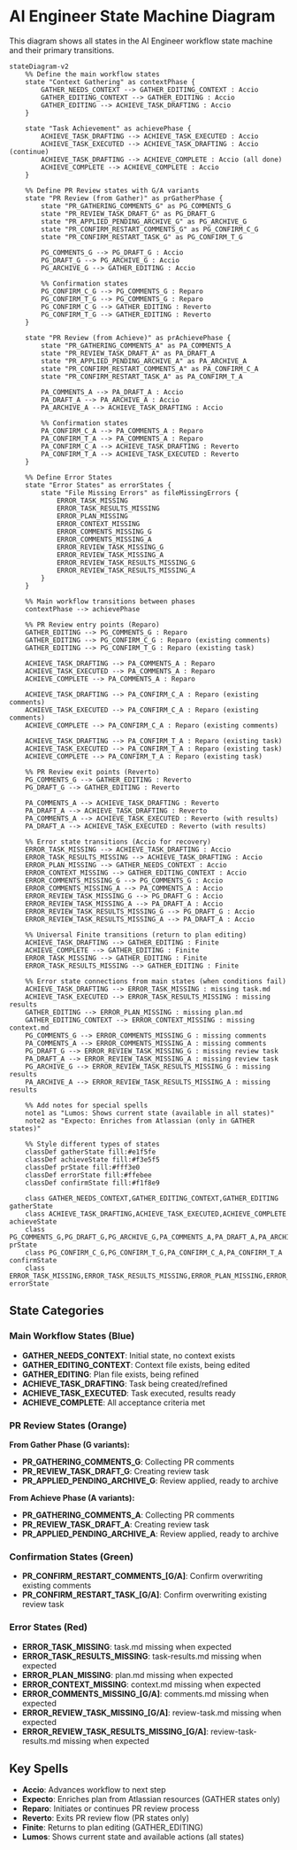 # AI Engineer State Machine Diagram

This diagram shows all states in the AI Engineer workflow state machine and their primary transitions.

```mermaid
stateDiagram-v2
    %% Define the main workflow states
    state "Context Gathering" as contextPhase {
        GATHER_NEEDS_CONTEXT --> GATHER_EDITING_CONTEXT : Accio
        GATHER_EDITING_CONTEXT --> GATHER_EDITING : Accio
        GATHER_EDITING --> ACHIEVE_TASK_DRAFTING : Accio
    }
    
    state "Task Achievement" as achievePhase {
        ACHIEVE_TASK_DRAFTING --> ACHIEVE_TASK_EXECUTED : Accio
        ACHIEVE_TASK_EXECUTED --> ACHIEVE_TASK_DRAFTING : Accio (continue)
        ACHIEVE_TASK_DRAFTING --> ACHIEVE_COMPLETE : Accio (all done)
        ACHIEVE_COMPLETE --> ACHIEVE_COMPLETE : Accio
    }
    
    %% Define PR Review states with G/A variants
    state "PR Review (from Gather)" as prGatherPhase {
        state "PR_GATHERING_COMMENTS_G" as PG_COMMENTS_G
        state "PR_REVIEW_TASK_DRAFT_G" as PG_DRAFT_G
        state "PR_APPLIED_PENDING_ARCHIVE_G" as PG_ARCHIVE_G
        state "PR_CONFIRM_RESTART_COMMENTS_G" as PG_CONFIRM_C_G
        state "PR_CONFIRM_RESTART_TASK_G" as PG_CONFIRM_T_G
        
        PG_COMMENTS_G --> PG_DRAFT_G : Accio
        PG_DRAFT_G --> PG_ARCHIVE_G : Accio
        PG_ARCHIVE_G --> GATHER_EDITING : Accio
        
        %% Confirmation states
        PG_CONFIRM_C_G --> PG_COMMENTS_G : Reparo
        PG_CONFIRM_T_G --> PG_COMMENTS_G : Reparo
        PG_CONFIRM_C_G --> GATHER_EDITING : Reverto
        PG_CONFIRM_T_G --> GATHER_EDITING : Reverto
    }
    
    state "PR Review (from Achieve)" as prAchievePhase {
        state "PR_GATHERING_COMMENTS_A" as PA_COMMENTS_A
        state "PR_REVIEW_TASK_DRAFT_A" as PA_DRAFT_A
        state "PR_APPLIED_PENDING_ARCHIVE_A" as PA_ARCHIVE_A
        state "PR_CONFIRM_RESTART_COMMENTS_A" as PA_CONFIRM_C_A
        state "PR_CONFIRM_RESTART_TASK_A" as PA_CONFIRM_T_A
        
        PA_COMMENTS_A --> PA_DRAFT_A : Accio
        PA_DRAFT_A --> PA_ARCHIVE_A : Accio
        PA_ARCHIVE_A --> ACHIEVE_TASK_DRAFTING : Accio
        
        %% Confirmation states
        PA_CONFIRM_C_A --> PA_COMMENTS_A : Reparo
        PA_CONFIRM_T_A --> PA_COMMENTS_A : Reparo
        PA_CONFIRM_C_A --> ACHIEVE_TASK_DRAFTING : Reverto
        PA_CONFIRM_T_A --> ACHIEVE_TASK_EXECUTED : Reverto
    }
    
    %% Define Error States
    state "Error States" as errorStates {
        state "File Missing Errors" as fileMissingErrors {
            ERROR_TASK_MISSING
            ERROR_TASK_RESULTS_MISSING
            ERROR_PLAN_MISSING
            ERROR_CONTEXT_MISSING
            ERROR_COMMENTS_MISSING_G
            ERROR_COMMENTS_MISSING_A
            ERROR_REVIEW_TASK_MISSING_G
            ERROR_REVIEW_TASK_MISSING_A
            ERROR_REVIEW_TASK_RESULTS_MISSING_G
            ERROR_REVIEW_TASK_RESULTS_MISSING_A
        }
    }
    
    %% Main workflow transitions between phases
    contextPhase --> achievePhase
    
    %% PR Review entry points (Reparo)
    GATHER_EDITING --> PG_COMMENTS_G : Reparo
    GATHER_EDITING --> PG_CONFIRM_C_G : Reparo (existing comments)
    GATHER_EDITING --> PG_CONFIRM_T_G : Reparo (existing task)
    
    ACHIEVE_TASK_DRAFTING --> PA_COMMENTS_A : Reparo
    ACHIEVE_TASK_EXECUTED --> PA_COMMENTS_A : Reparo
    ACHIEVE_COMPLETE --> PA_COMMENTS_A : Reparo
    
    ACHIEVE_TASK_DRAFTING --> PA_CONFIRM_C_A : Reparo (existing comments)
    ACHIEVE_TASK_EXECUTED --> PA_CONFIRM_C_A : Reparo (existing comments)
    ACHIEVE_COMPLETE --> PA_CONFIRM_C_A : Reparo (existing comments)
    
    ACHIEVE_TASK_DRAFTING --> PA_CONFIRM_T_A : Reparo (existing task)
    ACHIEVE_TASK_EXECUTED --> PA_CONFIRM_T_A : Reparo (existing task)
    ACHIEVE_COMPLETE --> PA_CONFIRM_T_A : Reparo (existing task)
    
    %% PR Review exit points (Reverto)
    PG_COMMENTS_G --> GATHER_EDITING : Reverto
    PG_DRAFT_G --> GATHER_EDITING : Reverto
    
    PA_COMMENTS_A --> ACHIEVE_TASK_DRAFTING : Reverto
    PA_DRAFT_A --> ACHIEVE_TASK_DRAFTING : Reverto
    PA_COMMENTS_A --> ACHIEVE_TASK_EXECUTED : Reverto (with results)
    PA_DRAFT_A --> ACHIEVE_TASK_EXECUTED : Reverto (with results)
    
    %% Error state transitions (Accio for recovery)
    ERROR_TASK_MISSING --> ACHIEVE_TASK_DRAFTING : Accio
    ERROR_TASK_RESULTS_MISSING --> ACHIEVE_TASK_DRAFTING : Accio
    ERROR_PLAN_MISSING --> GATHER_NEEDS_CONTEXT : Accio
    ERROR_CONTEXT_MISSING --> GATHER_EDITING_CONTEXT : Accio
    ERROR_COMMENTS_MISSING_G --> PG_COMMENTS_G : Accio
    ERROR_COMMENTS_MISSING_A --> PA_COMMENTS_A : Accio
    ERROR_REVIEW_TASK_MISSING_G --> PG_DRAFT_G : Accio
    ERROR_REVIEW_TASK_MISSING_A --> PA_DRAFT_A : Accio
    ERROR_REVIEW_TASK_RESULTS_MISSING_G --> PG_DRAFT_G : Accio
    ERROR_REVIEW_TASK_RESULTS_MISSING_A --> PA_DRAFT_A : Accio
    
    %% Universal Finite transitions (return to plan editing)
    ACHIEVE_TASK_DRAFTING --> GATHER_EDITING : Finite
    ACHIEVE_COMPLETE --> GATHER_EDITING : Finite
    ERROR_TASK_MISSING --> GATHER_EDITING : Finite
    ERROR_TASK_RESULTS_MISSING --> GATHER_EDITING : Finite
    
    %% Error state connections from main states (when conditions fail)
    ACHIEVE_TASK_DRAFTING --> ERROR_TASK_MISSING : missing task.md
    ACHIEVE_TASK_EXECUTED --> ERROR_TASK_RESULTS_MISSING : missing results
    GATHER_EDITING --> ERROR_PLAN_MISSING : missing plan.md
    GATHER_EDITING_CONTEXT --> ERROR_CONTEXT_MISSING : missing context.md
    PG_COMMENTS_G --> ERROR_COMMENTS_MISSING_G : missing comments
    PA_COMMENTS_A --> ERROR_COMMENTS_MISSING_A : missing comments
    PG_DRAFT_G --> ERROR_REVIEW_TASK_MISSING_G : missing review task
    PA_DRAFT_A --> ERROR_REVIEW_TASK_MISSING_A : missing review task
    PG_ARCHIVE_G --> ERROR_REVIEW_TASK_RESULTS_MISSING_G : missing results
    PA_ARCHIVE_A --> ERROR_REVIEW_TASK_RESULTS_MISSING_A : missing results
    
    %% Add notes for special spells
    note1 as "Lumos: Shows current state (available in all states)"
    note2 as "Expecto: Enriches from Atlassian (only in GATHER states)"
    
    %% Style different types of states
    classDef gatherState fill:#e1f5fe
    classDef achieveState fill:#f3e5f5
    classDef prState fill:#fff3e0
    classDef errorState fill:#ffebee
    classDef confirmState fill:#f1f8e9
    
    class GATHER_NEEDS_CONTEXT,GATHER_EDITING_CONTEXT,GATHER_EDITING gatherState
    class ACHIEVE_TASK_DRAFTING,ACHIEVE_TASK_EXECUTED,ACHIEVE_COMPLETE achieveState
    class PG_COMMENTS_G,PG_DRAFT_G,PG_ARCHIVE_G,PA_COMMENTS_A,PA_DRAFT_A,PA_ARCHIVE_A prState
    class PG_CONFIRM_C_G,PG_CONFIRM_T_G,PA_CONFIRM_C_A,PA_CONFIRM_T_A confirmState
    class ERROR_TASK_MISSING,ERROR_TASK_RESULTS_MISSING,ERROR_PLAN_MISSING,ERROR_CONTEXT_MISSING,ERROR_COMMENTS_MISSING_G,ERROR_COMMENTS_MISSING_A,ERROR_REVIEW_TASK_MISSING_G,ERROR_REVIEW_TASK_MISSING_A,ERROR_REVIEW_TASK_RESULTS_MISSING_G,ERROR_REVIEW_TASK_RESULTS_MISSING_A errorState
```

## State Categories

### Main Workflow States (Blue)
- **GATHER_NEEDS_CONTEXT**: Initial state, no context exists
- **GATHER_EDITING_CONTEXT**: Context file exists, being edited
- **GATHER_EDITING**: Plan file exists, being refined
- **ACHIEVE_TASK_DRAFTING**: Task being created/refined
- **ACHIEVE_TASK_EXECUTED**: Task executed, results ready
- **ACHIEVE_COMPLETE**: All acceptance criteria met

### PR Review States (Orange)
**From Gather Phase (G variants):**
- **PR_GATHERING_COMMENTS_G**: Collecting PR comments
- **PR_REVIEW_TASK_DRAFT_G**: Creating review task
- **PR_APPLIED_PENDING_ARCHIVE_G**: Review applied, ready to archive

**From Achieve Phase (A variants):**
- **PR_GATHERING_COMMENTS_A**: Collecting PR comments
- **PR_REVIEW_TASK_DRAFT_A**: Creating review task  
- **PR_APPLIED_PENDING_ARCHIVE_A**: Review applied, ready to archive

### Confirmation States (Green)
- **PR_CONFIRM_RESTART_COMMENTS_[G/A]**: Confirm overwriting existing comments
- **PR_CONFIRM_RESTART_TASK_[G/A]**: Confirm overwriting existing review task

### Error States (Red)
- **ERROR_TASK_MISSING**: task.md missing when expected
- **ERROR_TASK_RESULTS_MISSING**: task-results.md missing when expected
- **ERROR_PLAN_MISSING**: plan.md missing when expected
- **ERROR_CONTEXT_MISSING**: context.md missing when expected
- **ERROR_COMMENTS_MISSING_[G/A]**: comments.md missing when expected
- **ERROR_REVIEW_TASK_MISSING_[G/A]**: review-task.md missing when expected
- **ERROR_REVIEW_TASK_RESULTS_MISSING_[G/A]**: review-task-results.md missing when expected

## Key Spells

- **Accio**: Advances workflow to next step
- **Expecto**: Enriches plan from Atlassian resources (GATHER states only)
- **Reparo**: Initiates or continues PR review process
- **Reverto**: Exits PR review flow (PR states only)
- **Finite**: Returns to plan editing (GATHER_EDITING)
- **Lumos**: Shows current state and available actions (all states)